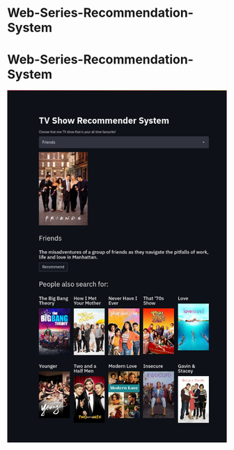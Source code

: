 # Web-Series-Recommendation-System
# Web-Series-Recommendation-System
![alt text](https://github.com/Heisenberg3M/Web-Series-Recommendation-System/blob/master/recommender.png)
